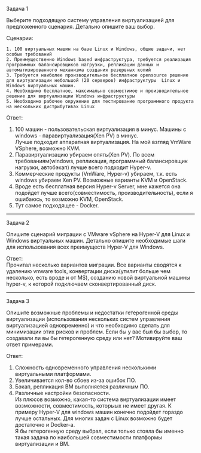Задача 1

Выберите подходящую систему управления виртуализацией для предложенного сценария. Детально опишите ваш выбор.  

Сценарии:  

    1. 100 виртуальных машин на базе Linux и Windows, общие задачи, нет особых требований  
    2. Преимущественно Windows based инфраструктура, требуется реализация программных балансировщиков нагрузки, репликации данных и  автоматизированного механизма создания резервных копий  
    3. Требуется наиболее производительное бесплатное opensource решение для виртуализации небольшой (20 серверов) инфраструктуры  Linux и Windows виртуальных машин.  
    4. Необходимо бесплатное, максимально совместимое и производительное решение для виртуализации Windows инфраструктуры  
    5. Необходимо рабочее окружение для тестирование программного продукта на нескольких дистрибутивах Linux  

Ответ:  
1. 100 машин - пользовательская виртуализация в минус. Машины с windows - паравиртуализация(Xen PV) в минус.  
Лучше подходит аппаратная виртуализация. На мой взгляд VmWare VSphere, возможно KVM.  
2. Паравиртуализацию убираем опять(Xen PV). По всем требованиям(windows, репликация, программный балансировщик нагрузки, автобэкап)  лучше всего подходит Hyper-v.  
3. Коммерческие продукты (VmWare, Hyper-v) убираем, т.к. есть windows убираем Xen PV. Возможные варианты KVM и OpenStack.  
4. Вроде есть бесплатная версия Hyper-v Server, мне кажется она подойдет лучше всего(совместимость, производительность), если я  ошибаюсь, то возможно KVM, OpenStack.  
5. Тут самое подходящее - Docker.  

---

Задача 2  

Опишите сценарий миграции с VMware vSphere на Hyper-V для Linux и Windows виртуальных машин. Детально опишите необходимые шаги для  использования всех преимуществ Hyper-V для Windows.  

Ответ:  
Прочитал несколько вариантов миграции. Все варианты сводятся к удалению vmware tools, конвертации диска(утилит больше чем несколько,  есть вроде и от MS), созданию новой виртуальной машины hyper-v, к которой подключаем сконвертированный диск.  

---

Задача 3  

Опишите возможные проблемы и недостатки гетерогенной среды виртуализации (использования нескольких систем управления виртуализацией   одновременно) и что необходимо сделать для минимизации этих рисков и проблем. Если бы у вас был бы выбор, то создавали ли вы бы  гетерогенную среду или нет? Мотивируйте ваш ответ примерами.  

Ответ:  
1. Сложность одновременного управления несколькими виртуальными платформами.  
2. Увеличивается кол-во сбоев из-за ошибок ПО.  
3. Бэкап, репликация ВМ выполняется различным ПО.  
4. Различные настройки безопасности.  
Из плюсов возможно, какая-то система виртуализации имеет возможности, совместимость, которыых не имеет другая. К примеру Hyper-V для  windows машин конечно подойдет гораздо лучше остальных. Для многих задач с Linux возможно будет достаточно и Docker-а.  
Я бы гетерогенную среду выбрал, если только стояла бы именно такая задача по наибольшей совместимости платформы виртуализации и ВМ.  